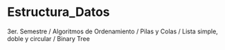 # Estructura_Datos
3er. Semestre  / Algoritmos de Ordenamiento / Pilas y Colas / Lista simple, doble y circular / Binary Tree
